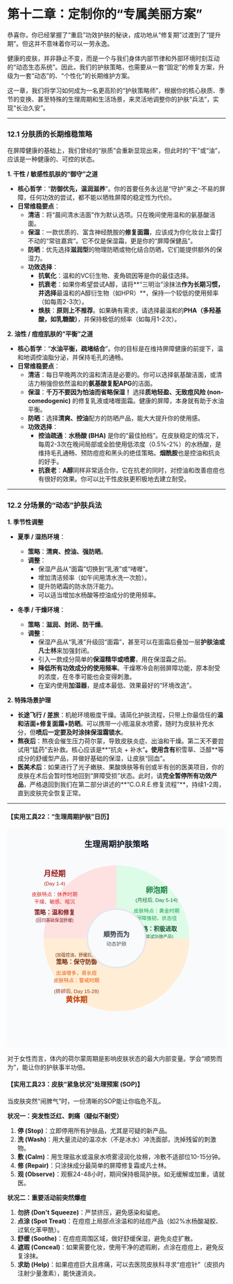 
# 第十二章：定制你的“专属美丽方案”

恭喜你，你已经掌握了“重启”功效护肤的秘诀，成功地从“修复期”过渡到了“提升期”。但这并不意味着你可以一劳永逸。

健康的皮肤，并非静止不变，而是一个与我们身体内部节律和外部环境时刻互动的“动态生态系统”。因此，我们的护肤策略，也需要从一套“固定”的修复方案，升级为一套“动态”的、“个性化”的长期维护方案。

这一章，我们将学习如何成为一名更高阶的“护肤策略师”，根据你的核心肤质、季节的变换、甚至特殊的生理周期和生活场景，来灵活地调整你的护肤“兵法”，实现“长治久安”。

---

### 12.1 分肤质的长期维稳策略

在屏障健康的基础上，我们曾经的“肤质”会重新显现出来，但此时的“干”或“油”，应该是一种健康的、可控的状态。

**1. 干性 / 敏感性肌肤的“御守”之道**

*   **核心哲学**：“**防御优先，温润滋养**”。你的首要任务永远是“守护”来之-不易的屏障，任何功效的尝试，都不能以牺牲屏障的稳定性为代价。
*   **日常维稳要点**：
    *   **清洁**：将“晨间清水洁面”作为默认选项。只在晚间使用温和的氨基酸洁面。
    *   **保湿**：一款优质的、富含神经酰胺的**修复面霜**，应该成为你化妆台上雷打不动的“常驻嘉宾”。它不仅是保湿霜，更是你的“屏障保健品”。
    *   **防晒**：优先选择**滋润型**的物理防晒或物化结合防晒，它们能提供额外的保湿力。
    *   **功效选择**：
        *   **抗氧化**：温和的VC衍生物、麦角硫因等是你的最佳选择。
        *   **抗衰老**：如果你希望尝试A醇，请将**“三明治”涂抹法**作为长期习惯，并选择**最温和的A醇衍生物（如HPR）**，保持一个较低的使用频率（如每周2-3次）。
        *   **焕肤**：**原则上不推荐**。如果确有需求，请选择最温和的**PHA（多羟基酸，如乳糖酸）**，并保持极低的频率（如每月1-2次）。

**2. 油性 / 痘痘肌肤的“平衡”之道**

*   **核心哲学**：“**水油平衡，疏堵结合**”。你的目标是在维持屏障健康的前提下，温和地调控油脂分泌，并保持毛孔的通畅。
*   **日常维稳要点**：
    *   **清洁**：每日早晚两次的温和清洁是必要的。你可以选择氨基酸洁面，或清洁力稍强但依然温和的**氨基酸复配APG**的洁面。
    *   **保湿**：**千万不要因为怕油而省略保湿！** 选择**质地轻盈、无致痘风险 (non-comedogenic)** 的修复乳液或啫喱面霜。健康的屏障，本身就有助于水油平衡。
    *   **防晒**：选择**清爽、控油**配方的防晒产品，能大大提升你的使用感。
    *   **功效选择**：
        *   **控油疏通**：**水杨酸 (BHA)** 是你的“最佳拍档”。在皮肤稳定的情况下，每周2-3次在晚间局部或全脸使用低浓度（0.5%-2%）的水杨酸，是维持毛孔通畅、预防痘痘和黑头的绝佳策略。**烟酰胺**也是控油和抗炎的好手。
        *   **抗衰老**：**A醇**同样非常适合你，它在抗老的同时，对控油和改善痘痘也有很好的效果。你可以比干性皮肤更积极地去建立耐受。

---

### 12.2 分场景的“动态”护肤兵法

**1. 季节性调整**

*   **夏季 / 湿热环境**：
    *   **策略**：**清爽、控油、强防晒**。
    *   **调整**：
        *   保湿产品从“面霜”切换到“乳液”或“啫喱”。
        *   增加清洁频率（如午间用清水洗一次脸）。
        *   提升防晒霜的防水防汗能力。
        *   可以适当增加水杨酸等控油成分的使用频率。

*   **冬季 / 干燥环境**：
    *   **策略**：**滋润、封闭、防干燥**。
    *   **调整**：
        *   保湿产品从“乳液”升级回“面霜”，甚至可以在面霜后叠加一层**护肤油或凡士林**来加强封闭。
        *   引入一款成分简单的**保湿精华或喷雾**，用在保湿霜之前。
        *   **降低所有功效成分的使用频率**。干燥寒冷会削弱屏障功能，原本耐受的浓度，在冬季可能也会变得刺激。
        *   在室内使用**加湿器**，是成本最低、效果最好的“环境改造”。

**2. 特殊场景护理**

*   **长途飞行 / 差旅**：机舱环境极度干燥。请简化护肤流程，只带上你最信任的**温和洁面+修复面霜+防晒**。可以携带一小瓶温泉水喷雾，随时为皮肤补充水分，但**喷后一定要及时涂抹保湿霜锁水**。
*   **熬夜后**：熬夜会催生压力荷尔蒙，导致皮肤炎症、出油和干燥。第二天不要尝试用“猛药”去补救。核心应该是**“抗炎 + 补水”**。使用含有**积雪草、泛醇**等成分的舒缓型产品，并做好基础的保湿，让皮肤“回血”。
*   **医美术后**：如果进行了光子嫩肤、果酸焕肤等有创或半有创的医美项目，你的皮肤在术后会暂时性地回到“屏障受损”状态。此时，请**完全暂停所有功效产品**，严格退回到我们在第二部分讲述的**“C.O.R.E.修复流程”**，持续1-2周，直到皮肤完全恢复正常。

---

#### **【实用工具22：“生理周期护肤”日历】**

<svg width="100%" viewBox="0 0 600 600" xmlns="http://www.w3.org/2000/svg" font-family="sans-serif">
<defs>
<path id="follicular-text-path" d="M 120,300 A 180,180 0 0,1 480,300" />
<path id="luteal-text-path" d="M 480,300 A 180,180 0 0,1 120,300" />
</defs>
<rect x="0" y="0" width="600" height="600" fill="#f9fafb"/>
<text x="300" y="50" text-anchor="middle" font-size="22" font-weight="bold" fill="#111827">生理周期护肤策略</text>
<circle cx="300" cy="300" r="200" fill="#f3f4f6"/>
<path d="M300,100 A200,200 0 0,1 500,300 L300,300 Z" fill="#dcfce7"/>
<g transform="translate(30, 25)">
<text x="380" y="150" text-anchor="middle" font-size="20" font-weight="bold" fill="#15803d">卵泡期</text>
<text x="380" y="175" text-anchor="middle" font-size="14" fill="#166534">(月经后, Day 5-14)</text>
<text x="380" y="205" text-anchor="middle" font-size="14" fill="#16a34a">皮肤特点：黄金时期</text>
<text x="380" y="225" text-anchor="middle" font-size="14" fill="#16a34a">屏障强韧，状态佳</text>
<text x="380" y="255" text-anchor="middle" font-size="16" font-weight="bold" fill="#14532d">策略：积极进取</text>
<text x="380" y="275" text-anchor="middle" font-size="12" fill="#14532d">(可尝试功效产品)</text>
</g>
<path d="M500,300 A200,200 0 0,1 100,300 L300,300 Z" fill="#ffedd5"/>
<g transform="translate(-30, 25)">
<text x="220" y="450" text-anchor="middle" font-size="20" font-weight="bold" fill="#c2410c">黄体期</text>
<text x="220" y="425" text-anchor="middle" font-size="14" fill="#9a3412">(排卵后, Day 15-28)</text>
<text x="220" y="395" text-anchor="middle" font-size="14" fill="#ea580c">皮肤特点：警戒时期</text>
<text x="220" y="375" text-anchor="middle" font-size="14" fill="#ea580c">出油增多，易长痘</text>
<text x="220" y="345" text-anchor="middle" font-size="16" font-weight="bold" fill="#7c2d12">策略：保守防御</text>
<text x="220" y="325" text-anchor="middle" font-size="12" fill="#7c2d12">(加强控油，舒缓抗炎)</text>
</g>
<path d="M100,300 A200,200 0 0,1 300,100 L300,300 Z" fill="#fee2e2"/>
<g transform="translate(-20, -20)">
<text x="150" y="150" text-anchor="middle" font-size="20" font-weight="bold" fill="#991b1b">月经期</text>
<text x="150" y="175" text-anchor="middle" font-size="14" fill="#b91c1c">(Day 1-4)</text>
<text x="150" y="205" text-anchor="middle" font-size="14" fill="#dc2626">皮肤特点：休养时期</text>
<text x="150" y="225" text-anchor="middle" font-size="14" fill="#dc2626">干燥、敏感、暗沉</text>
<text x="150" y="255" text-anchor="middle" font-size="16" font-weight="bold" fill="#7f1d1d">策略：温和修复</text>
<text x="150" y="275" text-anchor="middle" font-size="12" fill="#7f1d1d">(回归基础保湿舒缓)</text>
</g>
<circle cx="300" cy="300" r="80" fill="#f9fafb" stroke="#e5e7eb" stroke-width="4"/>
<text x="300" y="295" text-anchor="middle" font-size="18" font-weight="bold" fill="#374151">顺势而为</text>
<text x="300" y="320" text-anchor="middle" font-size="14" fill="#4b5563">动态护肤</text>
</svg>

对于女性而言，体内的荷尔蒙周期是影响皮肤状态的最大内部变量。学会“顺势而为”，能让你的护肤事半功倍。

#### **【实用工具23：皮肤“紧急状况”处理预案 (SOP)】**

当皮肤突然“闹脾气”时，一份清晰的SOP能让你临危不乱。

**状况一：突发性泛红、刺痛（疑似不耐受）**
1.  **停 (Stop)**：立即停用所有护肤品，尤其是可疑的新产品。
2.  **洗 (Wash)**：用大量流动的温凉水（不是冰水）冲洗面部，洗掉残留的刺激物。
3.  **敷 (Calm)**：用生理盐水或温泉水喷雾浸润化妆棉，冷敷不适部位10-15分钟。
4.  **修 (Repair)**：只涂抹成分最简单的屏障修复霜或凡士林。
5.  **观 (Observe)**：观察24-48小时，期间保持极简护肤。如无缓解或加重，请就医。

**状况二：重要活动前突然爆痘**
1.  **勿挤 (Don't Squeeze)**：严禁挤压，避免感染和留疤。
2.  **点涂 (Spot Treat)**：在痘痘上局部点涂温和的祛痘产品（如2%水杨酸凝胶、过氧化苯甲酰）。
3.  **舒缓 (Soothe)**：在痘痘周围区域，做好舒缓保湿，避免炎症扩散。
4.  **遮瑕 (Conceal)**：如果需要化妆，使用干净的遮瑕刷，点涂在痘痘上，避免反复涂抹。
5.  **求助 (Help)**：如果痘痘巨大且疼痛，可以去医院皮肤科寻求“痘痘针”（皮损内注射少量激素），能快速消炎。
